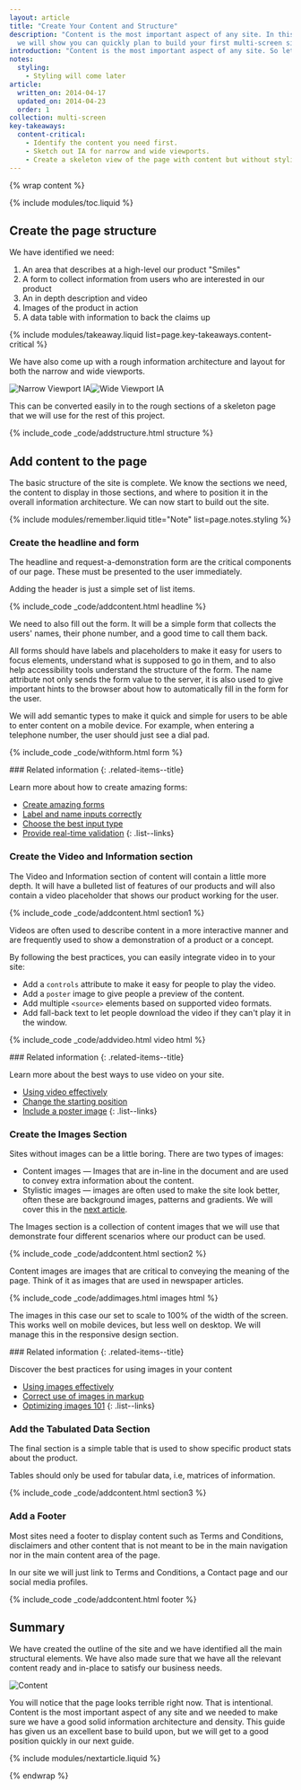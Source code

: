 ```yaml
---
layout: article
title: "Create Your Content and Structure"
description: "Content is the most important aspect of any site. In this guide, 
  we will show you can quickly plan to build your first multi-screen site."
introduction: "Content is the most important aspect of any site. So let’s design for the content and not let the design dictate the content. In this guide, we identify the content we need first, create a page structure based on this content, and then present the page in a simple linear layout that works well on narrow and wide viewports."
notes:
  styling: 
    - Styling will come later
article:
  written_on: 2014-04-17
  updated_on: 2014-04-23
  order: 1
collection: multi-screen
key-takeaways:
  content-critical:
    - Identify the content you need first.
    - Sketch out IA for narrow and wide viewports.
    - Create a skeleton view of the page with content but without styling.
---
```


{% wrap content %}

{% include modules/toc.liquid %}

## Create the page structure

We have identified we need:

1.  An area that describes at a high-level our product "Smiles"
2.  A form to collect information from users who are interested in our product
3.  An in depth description and video
4.  Images of the product in action
5.  A data table with information to back the claims up

{% include modules/takeaway.liquid list=page.key-takeaways.content-critical %}

We have also come up with a rough information architecture and layout for both the narrow and wide viewports.

<div class="demo">
  <img class="g-wide--1 g-medium--half" src="images/narrowviewport.jpg" alt="Narrow Viewport IA"><img  class="g-wide--3 g-wide--last g-medium--half g--last" src="images/wideviewport.jpg" alt="Wide Viewport IA">
</div>

This can be converted easily in to the rough sections of a skeleton page that 
we will use for the rest of this project.

{% include_code _code/addstructure.html structure %}

## Add content to the page

The basic structure of the site is complete.
We know the sections we need, the content to display in those sections,
and where to position it in the overall information architecture.
We can now start to build out the site.

{% include modules/remember.liquid title="Note" list=page.notes.styling %}

### Create the headline and form

The headline and request-a-demonstration form are the critical components of our page.
These must be presented to the user immediately.

Adding the header is just a simple set of list items.

{% include_code _code/addcontent.html headline %}

We need to also fill out the form.  It will be a simple form that collects the
 users' names, their phone number, and a good time to call them back.

All forms should have labels and placeholders to make it easy for users to focus
elements, understand what is supposed to go in them, and to also help
accessibility tools understand the structure of the form.  The name attribute
not only sends the form value to the server, it is also used to give important
hints to the browser about how to automatically fill in the form for the user.

We will add semantic types to make it quick and simple for users to be able to
enter content on a mobile device.  For example, when entering a telephone number,
the user should just see a dial pad.

{% include_code _code/withform.html form %}

<div class="related-items">
<div class="related-items">
<div class="container">
<div markdown='1' class="g-wide--push-1 g-medium--push-1">
### Related information
{: .related-items--title}

Learn more about how to create amazing forms:

*  [Create amazing forms]({{site.baseurl}}/documentation/user-input/form-input/index.html)
*  [Label and name inputs correctly]({{site.baseurl}}/documentation/user-input/form-input/index.html#label-and-name-inputs-properly)
*  [Choose the best input type]({{site.baseurl}}/documentation/user-input/form-input/index.html#choose-the-best-input-type)
*  [Provide real-time validation]({{site.baseurl}}/documentation/user-input/form-input/index.html#provide-real-time-validation)
{: .list--links}
</div>
</div>
</div>
</div>

### Create the Video and Information section

The Video and Information section of content will contain a little more depth.
It will  have a bulleted list of features of our products and will also contain
a video placeholder that shows our product working for the user.

{% include_code _code/addcontent.html section1 %}

Videos are often used to describe content in a more interactive manner and are
frequently used to show a demonstration of a product or a concept.  

By following the best practices, you can easily integrate video in to your site:

*  Add a `controls` attribute to make it easy for people to play the video.
*  Add a `poster` image to give people a preview of the content.
*  Add multiple `<source>` elements based on supported video formats.
*  Add fall-back text to let people download the video if they can't play it in the window.

{% include_code _code/addvideo.html video html %}

<div class="related-items">
<div class="related-items">
<div class="container">
<div markdown='1' class="g-wide--push-1 g-medium--push-1">
### Related information
{: .related-items--title}

Learn more about the best ways to use video on your site.

*  [Using video effectively]({{site.baseurl}}/documentation/introduction-to-media/video/index.html)
*  [Change the starting position]({{site.baseurl}}/documentation/introduction-to-media/video/index.html)
*  [Include a poster image]({{site.baseurl}}/documentation/introduction-to-media/video/index.html)
{: .list--links}
</div>
</div>
</div>
</div>

### Create the Images Section

Sites without images can be a little boring.  There are two types of images:

*  Content images &mdash; Images that are in-line in the document and are used 
   to convey extra information about the content.
*  Stylistic images &mdash; images are often used to make the site look 
   better, often these are background images, patterns and gradients.  We will
   cover this in the [next article]({{site.baseurl}}{{page.article.next.url}}).

The Images section is a collection of content images that we will use that
demonstrate four different scenarios where our product can be used.

{% include_code _code/addcontent.html section2 %}

Content images are images that are critical to conveying the meaning of the
page. Think of it as images that are used in newspaper articles.

{% include_code _code/addimages.html images html %}

The images in this case our set to scale to 100% of the width of the screen.
This works well on  mobile devices, but less well on desktop.  We will manage
this in the responsive design section.

<div class="related-items">
<div class="related-items">
<div class="container">
<div markdown='1' class="g-wide--push-1 g-medium--push-1">
### Related information
{: .related-items--title}

Discover the best practices for using images in your content

*  [Using images effectively]({{site.baseurl}}/documentation/introduction-to-media/images/index.html)
*  [Correct use of images in markup]({site.baseurl}}/documentation/introduction-to-media/images/index.html#images-in-markup)
*  [Optimizing images 101]({{site.baseurl}}/documentation/optimizing-performance/optimizing-content-efficiency/index.html#image-compression-101)
{: .list--links}

</div>
</div>
</div>
</div>

### Add the Tabulated Data Section

The final section is a simple table that is used to show specific product stats
about the product.

Tables should only be used for tabular data, i.e, matrices of information.

{% include_code _code/addcontent.html section3 %}

### Add a Footer

Most sites need a footer to display content such as Terms and Conditions,
disclaimers and other content that is not meant to be in the main navigation nor in the main content area of the page.  

In our site we will just link to Terms and Conditions, a Contact page and 
our social media profiles.

{% include_code _code/addcontent.html footer %}

## Summary

We have created the outline of the site and we have identified all the main 
structural elements.  We have also made sure that we have all the relevant 
content ready and in-place to satisfy our business needs.  

<div class="clear">
  <img class="g-wide--2 g-medium--half" src="images/content.png" alt="Content" style="max-width: 100%;">
  <img  class="g-wide--2 g-wide--last g-medium--half g--last" src="images/narrowsite.png" alt="" style="max-width: 100%;">
</div>

You will notice that the page looks terrible right now. That is intentional.
Content is the most important aspect of any site and we needed to make sure we
have a good solid information architecture and density.  This guide has given
us an excellent base to build upon, but we will get to a good position quickly
in our next guide.

{% include modules/nextarticle.liquid %}

{% endwrap %}
